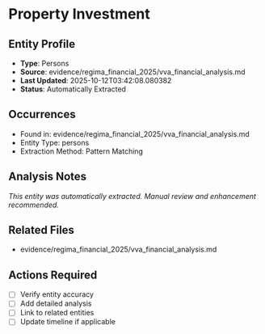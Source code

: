 # Property Investment

## Entity Profile
- **Type**: Persons
- **Source**: evidence/regima_financial_2025/vva_financial_analysis.md
- **Last Updated**: 2025-10-12T03:42:08.080382
- **Status**: Automatically Extracted

## Occurrences
- Found in: evidence/regima_financial_2025/vva_financial_analysis.md
- Entity Type: persons
- Extraction Method: Pattern Matching

## Analysis Notes
*This entity was automatically extracted. Manual review and enhancement recommended.*

## Related Files
- evidence/regima_financial_2025/vva_financial_analysis.md

## Actions Required
- [ ] Verify entity accuracy
- [ ] Add detailed analysis
- [ ] Link to related entities
- [ ] Update timeline if applicable
